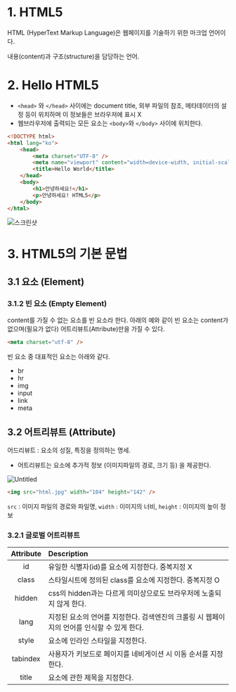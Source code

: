 # 1. HTML5

HTML (HyperText Markup Language)은 웹페이지를 기술하기 위한 마크업 언어이다.

내용(content)과 구조(structure)을 담당하는 언어.

# 2. Hello HTML5

-   `<head>` 와 `</head>` 사이에는 document title, 외부 파일의 참조, 메타데이터의 설정 등이 위치하며 이 정보들은 브라우저에 표시 X
-   웹브라우저에 출력되는 모든 요소는 `<body>`와 `</body>` 사이에 위치한다.

```html
<!DOCTYPE html>
<html lang="ko">
    <head>
        <meta charset="UTF-8" />
        <meta name="viewport" content="width=device-width, initial-scale=1.0" />
        <title>Hello World</title>
    </head>
    <body>
        <h1>안녕하세요!</h1>
        <p>안녕하세요! HTML5</p>
    </body>
</html>
```
![스크린샷](https://www.notion.so/dobbyreact/Hello-HTML5-b8a867fb3c1148418eaeab4f3f1ab852?pvs=4#05d0ebd240d14f4e888023c9d518c362.png)

# 3. HTML5의 기본 문법

## 3.1 요소 (Element)

### 3.1.2 빈 요소 (Empty Element)

content를 가질 수 없는 요소를 빈 요소라 한다. 아래의 예와 같이 빈 요소는 content가 없으며(필요가 없다) 어트리뷰트(Attribute)만을 가질 수 있다.

```html
<meta charset="utf-8" />
```

빈 요소 중 대표적인 요소는 아래와 같다.

-   br
-   hr
-   img
-   input
-   link
-   meta

## 3.2 어트리뷰트 (Attribute)

어드리뷰트 : 요소의 성질, 특징을 정의하는 명세.

-   어트리뷰트는 요소에 추가적 정보 (이미지파일의 경로, 크기 등) 을 제공한다.

![Untitled](https://prod-files-secure.s3.us-west-2.amazonaws.com/fa9bcf14-e8fb-4f87-a132-69cefc740723/a303eb77-0312-4ce2-bc66-af88ae06ed56/Untitled.png)

```html
<img src="html.jpg" width="104" height="142" />
```

`src` : 이미지 파일의 경로와 파일명, `width` : 이미지의 너비, `height` : 이미지의 높이 정보

### 3.2.1 글로벌 어트리뷰트

| Attribute | Description                                                                                |
| :-------: | :----------------------------------------------------------------------------------------- |
|    id     | 유일한 식별자(id)를 요소에 지정한다. 중복지정 X                                            |
|   class   | 스타일시트에 정의된 class를 요소에 지정한다. 중복지정 O                                    |
|  hidden   | css의 hidden과는 다르게 의미상으로도 브라우저에 노출되지 않게 한다.                        |
|   lang    | 지정된 요소의 언어를 지정한다. 검색엔진의 크롤링 시 웹페이지의 언어를 인식할 수 있게 한다. |
|   style   | 요소에 인라인 스타일을 지정한다.                                                           |
| tabindex  | 사용자가 키보드로 페이지를 네비게이션 시 이동 순서를 지정한다.                             |
|   title   | 요소에 관한 제목을 지정한다.                                                               |
